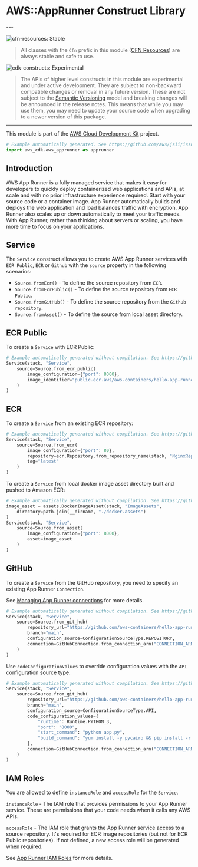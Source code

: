 # AWS::AppRunner Construct Library

<!--BEGIN STABILITY BANNER-->---


![cfn-resources: Stable](https://img.shields.io/badge/cfn--resources-stable-success.svg?style=for-the-badge)

> All classes with the `Cfn` prefix in this module ([CFN Resources](https://docs.aws.amazon.com/cdk/latest/guide/constructs.html#constructs_lib)) are always stable and safe to use.

![cdk-constructs: Experimental](https://img.shields.io/badge/cdk--constructs-experimental-important.svg?style=for-the-badge)

> The APIs of higher level constructs in this module are experimental and under active development.
> They are subject to non-backward compatible changes or removal in any future version. These are
> not subject to the [Semantic Versioning](https://semver.org/) model and breaking changes will be
> announced in the release notes. This means that while you may use them, you may need to update
> your source code when upgrading to a newer version of this package.

---
<!--END STABILITY BANNER-->

This module is part of the [AWS Cloud Development Kit](https://github.com/aws/aws-cdk) project.

```python
# Example automatically generated. See https://github.com/aws/jsii/issues/826
import aws_cdk.aws_apprunner as apprunner
```

## Introduction

AWS App Runner is a fully managed service that makes it easy for developers to quickly deploy containerized web applications and APIs, at scale and with no prior infrastructure experience required. Start with your source code or a container image. App Runner automatically builds and deploys the web application and load balances traffic with encryption. App Runner also scales up or down automatically to meet your traffic needs. With App Runner, rather than thinking about servers or scaling, you have more time to focus on your applications.

## Service

The `Service` construct allows you to create AWS App Runner services with `ECR Public`, `ECR` or `Github` with the `source` property in the following scenarios:

* `Source.fromEcr()` - To define the source repository from `ECR`.
* `Source.fromEcrPublic()` - To define the source repository from `ECR Public`.
* `Source.fromGitHub()` - To define the source repository from the `Github repository`.
* `Source.fromAsset()` - To define the source from local asset directory.

## ECR Public

To create a `Service` with ECR Public:

```python
# Example automatically generated without compilation. See https://github.com/aws/jsii/issues/826
Service(stack, "Service",
    source=Source.from_ecr_public(
        image_configuration={"port": 8000},
        image_identifier="public.ecr.aws/aws-containers/hello-app-runner:latest"
    )
)
```

## ECR

To create a `Service` from an existing ECR repository:

```python
# Example automatically generated without compilation. See https://github.com/aws/jsii/issues/826
Service(stack, "Service",
    source=Source.from_ecr(
        image_configuration={"port": 80},
        repository=ecr.Repository.from_repository_name(stack, "NginxRepository", "nginx"),
        tag="latest"
    )
)
```

To create a `Service` from local docker image asset directory  built and pushed to Amazon ECR:

```python
# Example automatically generated without compilation. See https://github.com/aws/jsii/issues/826
image_asset = assets.DockerImageAsset(stack, "ImageAssets",
    directory=path.join(__dirname, "./docker.assets")
)
Service(stack, "Service",
    source=Source.from_asset(
        image_configuration={"port": 8000},
        asset=image_asset
    )
)
```

## GitHub

To create a `Service` from the GitHub repository, you need to specify an existing App Runner `Connection`.

See [Managing App Runner connections](https://docs.aws.amazon.com/apprunner/latest/dg/manage-connections.html) for more details.

```python
# Example automatically generated without compilation. See https://github.com/aws/jsii/issues/826
Service(stack, "Service",
    source=Source.from_git_hub(
        repository_url="https://github.com/aws-containers/hello-app-runner",
        branch="main",
        configuration_source=ConfigurationSourceType.REPOSITORY,
        connection=GitHubConnection.from_connection_arn("CONNECTION_ARN")
    )
)
```

Use `codeConfigurationValues` to override configuration values with the `API` configuration source type.

```python
# Example automatically generated without compilation. See https://github.com/aws/jsii/issues/826
Service(stack, "Service",
    source=Source.from_git_hub(
        repository_url="https://github.com/aws-containers/hello-app-runner",
        branch="main",
        configuration_source=ConfigurationSourceType.API,
        code_configuration_values={
            "runtime": Runtime.PYTHON_3,
            "port": "8000",
            "start_command": "python app.py",
            "build_command": "yum install -y pycairo && pip install -r requirements.txt"
        },
        connection=GitHubConnection.from_connection_arn("CONNECTION_ARN")
    )
)
```

## IAM Roles

You are allowed to define `instanceRole` and `accessRole` for the `Service`.

`instanceRole` - The IAM role that provides permissions to your App Runner service. These are permissions that
your code needs when it calls any AWS APIs.

`accessRole` - The IAM role that grants the App Runner service access to a source repository. It's required for
ECR image repositories (but not for ECR Public repositories). If not defined, a new access role will be generated
when required.

See [App Runner IAM Roles](https://docs.aws.amazon.com/apprunner/latest/dg/security_iam_service-with-iam.html#security_iam_service-with-iam-roles) for more details.
